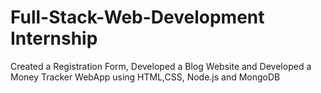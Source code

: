 # Full-Stack-Web-Development Internship
Created a Registration Form, Developed a Blog Website and Developed a Money Tracker WebApp using HTML,CSS, Node.js and MongoDB
